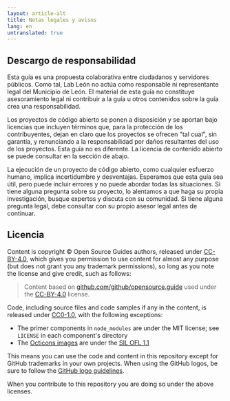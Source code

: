 ```yaml
---
layout: article-alt
title: Notas legales y avisos
lang: en
untranslated: true
---
```


## Descargo de responsabilidad

Esta guía es una propuesta colaborativa entre ciudadanos y servidores públicos. Como tal, Lab León no actúa como responsable ni representante legal del Municipio de León. El material de esta guía no constituye asesoramiento legal ni contribuir a la guía u otros contenidos sobre la guía crea una responsabilidad.

Los proyectos de código abierto se ponen a disposición y se aportan bajo licencias que incluyen términos que, para la protección de los contribuyentes, dejan en claro que los proyectos se ofrecen "tal cual", sin garantía, y renunciando a la responsabilidad por daños resultantes del uso de los proyectos. Esta guía no es diferente. La licencia de contenido abierto se puede consultar en la sección de abajo.

La ejecución de un proyecto de código abierto, como cualquier esfuerzo humano, implica incertidumbre y desventajas. Esperamos que esta guía sea útil, pero puede incluir errores y no puede abordar todas las situaciones. Si tiene alguna pregunta sobre su proyecto, lo alentamos a que haga su propia investigación, busque expertos y discuta con su comunidad. Si tiene alguna pregunta legal, debe consultar con su propio asesor legal antes de continuar.

## Licencia

Content is copyright © Open Source Guides authors, released under [CC-BY-4.0](https://creativecommons.org/licenses/by/4.0/), which gives you permission to use content for almost any purpose (but does not grant you any trademark permissions), so long as you note the license and give credit, such as follows:

> Content based on [github.com/github/opensource.guide](https://github.com/github/opensource.guide) used under the [CC-BY-4.0](https://creativecommons.org/licenses/by/4.0/) license.

Code, including source files and code samples if any in the content, is released under [CC0-1.0](https://creativecommons.org/publicdomain/zero/1.0/), with the following exceptions:

* The primer components in `node_modules` are under the MIT license; see `LICENSE` in each component's directory
* The [Octicons images](https://octicons.github.com) are under the [SIL OFL 1.1](https://scripts.sil.org/ofl)

This means you can use the code and content in this repository except for GitHub trademarks in your own projects. When using the GitHub logos, be sure to follow the [GitHub logo guidelines](https://github.com/logos).

When you contribute to this repository you are doing so under the above licenses.
